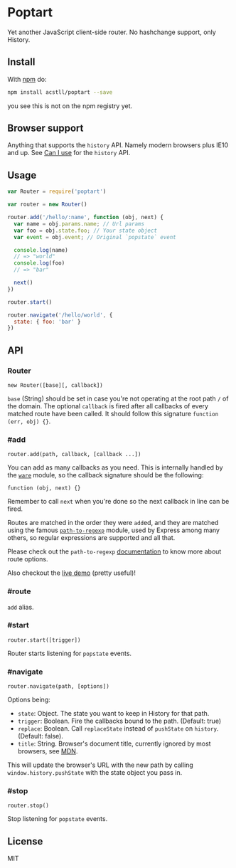 # Poptart

Yet another JavaScript client-side router. No hashchange support, only History.

## Install

With [npm](http://npmjs.org) do:

```bash
npm install acstll/poptart --save
```

you see this is not on the npm registry yet.

## Browser support

Anything that supports the `history` API. Namely modern browsers plus IE10 and up.
See [Can I use](http://caniuse.com/#search=history) for the `history` API.

## Usage

```js
var Router = require('poptart')

var router = new Router()

router.add('/hello/:name', function (obj, next) {
  var name = obj.params.name; // Url params
  var foo = obj.state.foo; // Your state object
  var event = obj.event; // Original `popstate` event

  console.log(name)
  // => "world"
  console.log(foo)
  // => "bar"

  next()
})

router.start()

router.navigate('/hello/world', {
  state: { foo: 'bar' }
})
```

## API

### Router

`new Router([base][, callback])`

`base` (String) should be set in case you're not operating at the root path `/` of the domain. The optional `callback` is fired after all callbacks of every matched route have been called. It should follow this signature `function (err, obj) {}`.

### \#add

`router.add(path, callback, [callback ...])`

You can add as many callbacks as you need. This is internally handled by the [`ware`](https://www.npmjs.org/package/ware) module, so the callback signature should be the following:

`function (obj, next) {}`

Remember to call `next` when you're done so the next callback in line can be fired.

Routes are matched in the order they were `add`ed, and they are matched using the famous [`path-to-regexp`](https://www.npmjs.org/package/path-to-regexp) module, used by Express among many others, so regular expressions are supported and all that.

Please check out the `path-to-regexp` [documentation](https://github.com/pillarjs/path-to-regexp#parameters) to know more about route options.

Also checkout the [live demo](http://forbeslindesay.github.io/express-route-tester/) (pretty useful)!

### \#route

`add` alias.

### \#start

`router.start([trigger])`

Router starts listening for `popstate` events.

### \#navigate

`router.navigate(path, [options])`

Options being:

- `state`: Object. The state you want to keep in History for that path.
- `trigger`: Boolean. Fire the callbacks bound to the path. (Default: true)
- `replace`: Boolean. Call `replaceState` instead of `pushState` on `history`. (Default: false).
- `title`: String. Browser's document title, currently ignored by most browsers, see [MDN](https://developer.mozilla.org/en-US/docs/Web/Guide/API/DOM/Manipulating_the_browser_history#The_pushState%28%29.C2.A0method).

This will update the browser's URL with the new path by calling `window.history.pushState` with the state object you pass in.

### \#stop

`router.stop()`

Stop listening for `popstate` events.

## License

MIT
